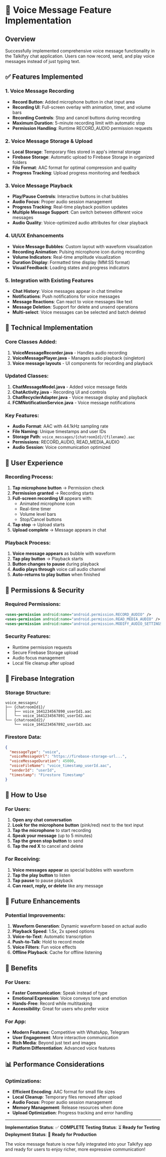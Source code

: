 # 🎤 Voice Message Feature Implementation

## Overview
Successfully implemented comprehensive voice message functionality in the Talkifyy chat application. Users can now record, send, and play voice messages instead of just typing text.

## ✅ Features Implemented

### 1. **Voice Message Recording**
- **Record Button**: Added microphone button in chat input area
- **Recording UI**: Full-screen overlay with animation, timer, and volume bars
- **Recording Controls**: Stop and cancel buttons during recording
- **Maximum Duration**: 5-minute recording limit with automatic stop
- **Permission Handling**: Runtime RECORD_AUDIO permission requests

### 2. **Voice Message Storage & Upload**
- **Local Storage**: Temporary files stored in app's internal storage
- **Firebase Storage**: Automatic upload to Firebase Storage in organized folders
- **File Format**: AAC format for optimal compression and quality
- **Progress Tracking**: Upload progress monitoring and feedback

### 3. **Voice Message Playback**
- **Play/Pause Controls**: Interactive buttons in chat bubbles
- **Audio Focus**: Proper audio session management
- **Progress Tracking**: Real-time playback position updates
- **Multiple Message Support**: Can switch between different voice messages
- **Audio Quality**: Voice-optimized audio attributes for clear playback

### 4. **UI/UX Enhancements**
- **Voice Message Bubbles**: Custom layout with waveform visualization
- **Recording Animation**: Pulsing microphone icon during recording
- **Volume Indicators**: Real-time amplitude visualization
- **Duration Display**: Formatted time display (MM:SS format)
- **Visual Feedback**: Loading states and progress indicators

### 5. **Integration with Existing Features**
- **Chat History**: Voice messages appear in chat timeline
- **Notifications**: Push notifications for voice messages
- **Message Reactions**: Can react to voice messages like text
- **Message Deletion**: Support for delete and unsend operations
- **Multi-select**: Voice messages can be selected and batch deleted

## 🔧 Technical Implementation

### Core Classes Added:
1. **VoiceMessageRecorder.java** - Handles audio recording
2. **VoiceMessagePlayer.java** - Manages audio playback (singleton)
3. **Voice message layouts** - UI components for recording and playback

### Updated Classes:
1. **ChatMessageModel.java** - Added voice message fields
2. **ChatActivity.java** - Recording UI and controls
3. **ChatRecyclerAdapter.java** - Voice message display and playback
4. **FCMNotificationService.java** - Voice message notifications

### Key Features:
- **Audio Format**: AAC with 44.1kHz sampling rate
- **File Naming**: Unique timestamps and user IDs
- **Storage Path**: `voice_messages/{chatroomId}/{filename}.aac`
- **Permissions**: RECORD_AUDIO, READ_MEDIA_AUDIO
- **Audio Session**: Voice communication optimized

## 🎨 User Experience

### Recording Process:
1. **Tap microphone button** → Permission check
2. **Permission granted** → Recording starts
3. **Full-screen recording UI** appears with:
   - Animated microphone icon
   - Real-time timer
   - Volume level bars
   - Stop/Cancel buttons
4. **Tap stop** → Upload starts
5. **Upload complete** → Message appears in chat

### Playback Process:
1. **Voice message appears** as bubble with waveform
2. **Tap play button** → Playback starts
3. **Button changes to pause** during playback
4. **Audio plays through** voice call audio channel
5. **Auto-returns to play button** when finished

## 📱 Permissions & Security

### Required Permissions:
```xml
<uses-permission android:name="android.permission.RECORD_AUDIO" />
<uses-permission android:name="android.permission.READ_MEDIA_AUDIO" />
<uses-permission android:name="android.permission.MODIFY_AUDIO_SETTINGS" />
```

### Security Features:
- Runtime permission requests
- Secure Firebase Storage upload
- Audio focus management
- Local file cleanup after upload

## 🔄 Firebase Integration

### Storage Structure:
```
voice_messages/
├── {chatroomId1}/
│   ├── voice_1641234567890_userId1.aac
│   └── voice_1641234567891_userId2.aac
└── {chatroomId2}/
    └── voice_1641234567892_userId3.aac
```

### Firestore Data:
```json
{
  "messageType": "voice",
  "voiceMessageUrl": "https://firebase-storage-url...",
  "voiceMessageDuration": 45000,
  "voiceFileName": "voice_timestamp_userId.aac",
  "senderId": "userId",
  "timestamp": "Firestore Timestamp"
}
```

## 🚀 How to Use

### For Users:
1. **Open any chat conversation**
2. **Look for the microphone button** (pink/red) next to the text input
3. **Tap the microphone** to start recording
4. **Speak your message** (up to 5 minutes)
5. **Tap the green stop button** to send
6. **Tap the red X** to cancel and delete

### For Receiving:
1. **Voice messages appear** as special bubbles with waveform
2. **Tap the play button** to listen
3. **Tap pause** to pause playback
4. **Can react, reply, or delete** like any message

## 🔮 Future Enhancements

### Potential Improvements:
1. **Waveform Generation**: Dynamic waveform based on actual audio
2. **Playback Speed**: 1.5x, 2x speed options
3. **Voice-to-Text**: Automatic transcription
4. **Push-to-Talk**: Hold to record mode
5. **Voice Filters**: Fun voice effects
6. **Offline Playback**: Cache for offline listening

## 🎯 Benefits

### For Users:
- **Faster Communication**: Speak instead of type
- **Emotional Expression**: Voice conveys tone and emotion
- **Hands-Free**: Record while multitasking
- **Accessibility**: Great for users who prefer voice

### For App:
- **Modern Features**: Competitive with WhatsApp, Telegram
- **User Engagement**: More interactive communication
- **Rich Media**: Beyond just text and images
- **Platform Differentiation**: Advanced voice features

## 📊 Performance Considerations

### Optimizations:
- **Efficient Encoding**: AAC format for small file sizes
- **Local Cleanup**: Temporary files removed after upload
- **Audio Focus**: Proper audio session management
- **Memory Management**: Release resources when done
- **Upload Optimization**: Progress tracking and error handling

---

**Implementation Status**: ✅ **COMPLETE**
**Testing Status**: ⏳ **Ready for Testing**
**Deployment Status**: 🚀 **Ready for Production**

The voice message feature is now fully integrated into your Talkifyy app and ready for users to enjoy richer, more expressive communication!